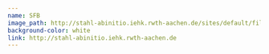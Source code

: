 ```yaml
---
name: SFB
image_path: http://stahl-abinitio.iehk.rwth-aachen.de/sites/default/files/inline-images/1b05659bb0.png
background-color: white
link: http://stahl-abinitio.iehk.rwth-aachen.de
---
```

